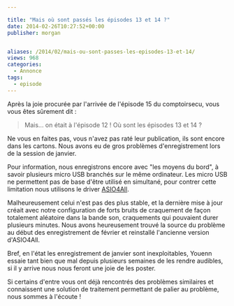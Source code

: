 ```yaml
---

title: "Mais où sont passés les épisodes 13 et 14 ?"
date: 2014-02-26T10:27:52+00:00
publisher: morgan


aliases: /2014/02/mais-ou-sont-passes-les-episodes-13-et-14/
views: 968
categories:
  - Annonce
tags:
  - episode
---
```

Après la joie procurée par l'arrivée de l'épisode 15 du comptoirsecu, vous vous êtes sûrement dit :

> Mais... on était à l'épisode 12 ! Où sont les épisodes 13 et 14 ?

Ne vous en faites pas, vous n'avez pas raté leur publication, ils sont encore dans les cartons. Nous avons eu de gros problèmes d'enregistrement lors de la session de janvier.

Pour information, nous enregistrons encore avec "les moyens du bord", à savoir plusieurs micro USB branchés sur le même ordinateur. Les micro USB ne permettent pas de base d'être utilisé en simultané, pour contrer cette limitation nous utilisons le driver [ASIO4All](http://www.asio4all.com/).

Malheureusement celui n'est pas des plus stable, et la dernière mise à jour créait avec notre configuration de forts bruits de craquement de façon totalement aléatoire dans la bande son, craquements qui pouvaient durer plusieurs minutes. Nous avons heureusement trouvé la source du problème au début des enregistrement de février et reinstallé l'ancienne version d'ASIO4All.

Bref, en l'état les enregistrement de janvier sont inexploitables, Youenn essaie tant bien que mal depuis plusieurs semaines de les rendre audibles, si il y arrive nous nous feront une joie de les poster.

Si certains d'entre vous ont déjà rencontrés des problèmes similaires et connaissent une solution de traitement permettant de palier au problème, nous sommes à l'écoute !
